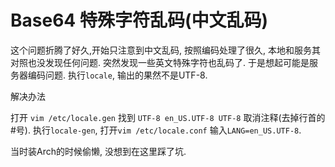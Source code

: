 # Base64 特殊字符乱码(中文乱码)

这个问题折腾了好久,开始只注意到中文乱码, 按照编码处理了很久, 本地和服务其对照也没发现任何问题. 突然发现一些英文特殊字符也乱码了. 于是想起可能是服务器编码问题.
执行```locale```, 输出的果然不是UTF-8.

解决办法

打开 ```vim /etc/locale.gen``` 找到 ```UTF-8 en_US.UTF-8 UTF-8``` 取消注释(去掉行首的#号).  执行```locale-gen```, 打开```vim /etc/locale.conf``` 输入```LANG=en_US.UTF-8```.

当时装Arch的时候偷懒, 没想到在这里踩了坑.
